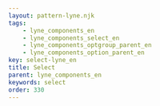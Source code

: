 ```yaml
---
layout: pattern-lyne.njk
tags: 
    - lyne_components_en
    - lyne_components_select_en
    - lyne_components_optgroup_parent_en
    - lyne_components_option_parent_en
key: select-lyne_en
title: Select
parent: lyne_components_en
keywords: select
order: 330
---
```

